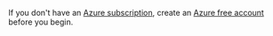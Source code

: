 <!-- original metadata copied during repo migration 
author: SyntaxC4
ms.service: cloud-services
ms.topic: include
ms.date: 10/09/2024ms.author: cfowler
-->

If you don't have an [Azure subscription](/azure/guides/developer/azure-developer-guide#understanding-accounts-subscriptions-and-billing), create an [Azure free account](https://azure.microsoft.com/free/?ref=microsoft.com&utm_source=microsoft.com&utm_medium=docs&utm_campaign=visualstudio) before you begin.
